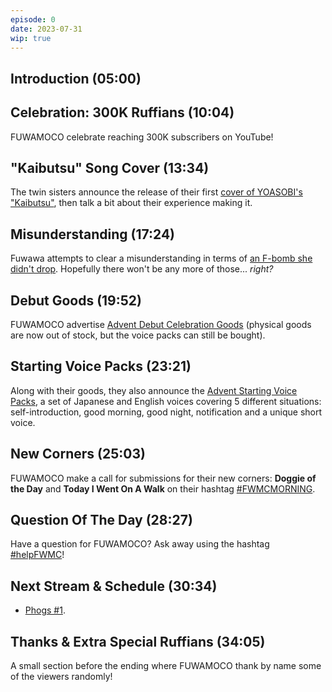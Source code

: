 ```yaml
---
episode: 0
date: 2023-07-31
wip: true
---
```


## Introduction (05:00)

## Celebration: 300K Ruffians (10:04)

FUWAMOCO celebrate reaching 300K subscribers on YouTube!

## "Kaibutsu" Song Cover (13:34)

The twin sisters announce the release of their first [cover of YOASOBI's "Kaibutsu"](https://youtu.be/Yr1EI_jYBB8), then talk a bit about their experience making it.

## Misunderstanding (17:24)

Fuwawa attempts to clear a misunderstanding in terms of [an F-bomb she didn't drop](https://youtu.be/7gTl1TW3j0A). Hopefully there won't be any more of those... *right?*

## Debut Goods (19:52)

FUWAMOCO advertise [Advent Debut Celebration Goods](https://shop.hololivepro.com/products/hololiveen_advent_debut) (physical goods are now out of stock, but the voice packs can still be bought).

## Starting Voice Packs (23:21)

Along with their goods, they also announce the [Advent Starting Voice Packs](https://shop.hololivepro.com/en/pages/search-results-page?q=starting%20voice%20advent), a set of Japanese and English voices covering 5 different situations: self-introduction, good morning, good night, notification and a unique short voice.

## New Corners (25:03)

FUWAMOCO make a call for submissions for their new corners: **Doggie of the Day** and **Today I Went On A Walk** on their hashtag [#FWMCMORNING](https://twitter.com/hashtag/FWMCMORNING).

## Question Of The Day (28:27)

Have a question for FUWAMOCO? Ask away using the hashtag [#helpFWMC](https://twitter.com/hashtag/helpFWMC)!

## Next Stream & Schedule (30:34)

* [Phogs #1](https://youtu.be/7oFqfnRE4p8).

## Thanks & Extra Special Ruffians (34:05)

A small section before the ending where FUWAMOCO thank by name some of the viewers randomly!
